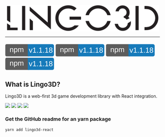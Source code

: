 <div align="center">
  <img width="500px" src="https://github.com/Hubert-HuJianhua/lingo3d-dev/blob/main/image/LINGO3Dlogo.png"/>
</div>


---
### [![npm][npm-image]][npm-url]   [![npm][npm-image]][npm-url]    [![npm][npm-image]][npm-url]   [![npm][npm-image]][npm-url]
[npm-image]: https://github.com/Hubert-HuJianhua/lingo3d-dev/blob/main/image/npm.svg
[npm-url]: https://www.npmjs.com/package/lingo3d-react


## What is Lingo3D?
Lingo3D is a web-first 3d game development library with React integration.

<img src="https://github.com/Hubert-HuJianhua/lingo3d-dev/blob/main/image/applewatch.gif" height="270px"> <img src="https://github.com/Hubert-HuJianhua/lingo3d-dev/blob/main/image/fairytale.gif" height="270px"> <img src="https://github.com/Hubert-HuJianhua/lingo3d-dev/blob/main/image/pingpong.gif" height="200px">
<img src="https://github.com/Hubert-HuJianhua/lingo3d-dev/blob/main/image/universe.gif" height="200px">




### Get the GitHub readme for an yarn package
```
yarn add lingo3d-react
```
